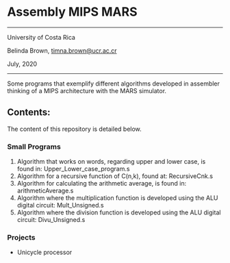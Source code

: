 # Assembly MIPS MARS

----------

University of Costa Rica

Belinda Brown, timna.brown@ucr.ac.cr

July, 2020

----------


Some programs that exemplify different algorithms developed in 
assembler thinking of a MIPS architecture with the MARS simulator.

## Contents:
The content of this repository is detailed below.

### Small Programs
1. Algorithm that works on words, regarding upper and lower case, is found in: Upper_Lower_case_program.s
2. Algorithm for a recursive function of C(n,k), found at: RecursiveCnk.s
3. Algorithm for calculating the arithmetic average, is found in: arithmeticAverage.s
4. Algorithm where the multiplication function is developed using the ALU digital circuit: Mult_Unsigned.s
5. Algorithm where the division function is developed using the ALU digital circuit: Divu_Unsigned.s

### Projects 

- Unicycle processor
